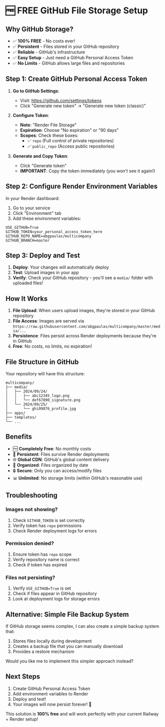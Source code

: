 # 🆓 FREE GitHub File Storage Setup

## Why GitHub Storage?
- ✅ **100% FREE** - No costs ever!
- ✅ **Persistent** - Files stored in your GitHub repository
- ✅ **Reliable** - GitHub's infrastructure
- ✅ **Easy Setup** - Just need a GitHub Personal Access Token
- ✅ **No Limits** - GitHub allows large files and repositories

## Step 1: Create GitHub Personal Access Token

1. **Go to GitHub Settings**:
   - Visit: https://github.com/settings/tokens
   - Click "Generate new token" → "Generate new token (classic)"

2. **Configure Token**:
   - **Note**: "Render File Storage"
   - **Expiration**: Choose "No expiration" or "90 days"
   - **Scopes**: Check these boxes:
     - ✅ `repo` (Full control of private repositories)
     - ✅ `public_repo` (Access public repositories)

3. **Generate and Copy Token**:
   - Click "Generate token"
   - **IMPORTANT**: Copy the token immediately (you won't see it again!)

## Step 2: Configure Render Environment Variables

In your Render dashboard:

1. Go to your service
2. Click "Environment" tab
3. Add these environment variables:

```
USE_GITHUB=True
GITHUB_TOKEN=your_personal_access_token_here
GITHUB_REPO_NAME=abgpaulas/multicompany
GITHUB_BRANCH=master
```

## Step 3: Deploy and Test

1. **Deploy**: Your changes will automatically deploy
2. **Test**: Upload images in your app
3. **Verify**: Check your GitHub repository - you'll see a `media/` folder with uploaded files!

## How It Works

1. **File Upload**: When users upload images, they're stored in your GitHub repository
2. **File Access**: Images are served via `https://raw.githubusercontent.com/abgpaulas/multicompany/master/media/...`
3. **Persistence**: Files persist across Render deployments because they're in GitHub
4. **Free**: No costs, no limits, no expiration!

## File Structure in GitHub

Your repository will have this structure:
```
multicompany/
├── media/
│   ├── 2024/09/24/
│   │   ├── abc12345_logo.png
│   │   └── def67890_signature.png
│   └── 2024/09/25/
│       └── ghi09876_profile.jpg
├── apps/
├── templates/
└── ...
```

## Benefits

- 🆓 **Completely Free**: No monthly costs
- 🔄 **Persistent**: Files survive Render deployments
- 🌐 **Global CDN**: GitHub's global content delivery
- 📁 **Organized**: Files organized by date
- 🔒 **Secure**: Only you can access/modify files
- 📊 **Unlimited**: No storage limits (within GitHub's reasonable use)

## Troubleshooting

### Images not showing?
1. Check `GITHUB_TOKEN` is set correctly
2. Verify token has `repo` permissions
3. Check Render deployment logs for errors

### Permission denied?
1. Ensure token has `repo` scope
2. Verify repository name is correct
3. Check if token has expired

### Files not persisting?
1. Verify `USE_GITHUB=True` is set
2. Check if files appear in GitHub repository
3. Look at deployment logs for storage errors

## Alternative: Simple File Backup System

If GitHub storage seems complex, I can also create a simple backup system that:
1. Stores files locally during development
2. Creates a backup file that you can manually download
3. Provides a restore mechanism

Would you like me to implement this simpler approach instead?

## Next Steps

1. Create GitHub Personal Access Token
2. Add environment variables to Render
3. Deploy and test!
4. Your images will now persist forever! 🎉

This solution is **100% free** and will work perfectly with your current Railway + Render setup!
